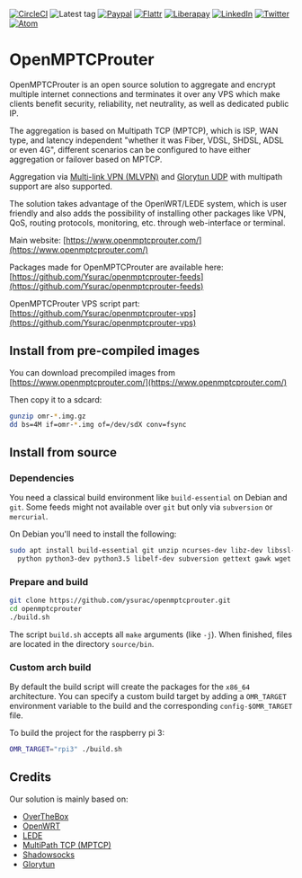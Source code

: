 [![CircleCI](https://circleci.com/gh/Ysurac/openmptcprouter-feeds.svg?style=svg)](https://circleci.com/gh/Ysurac/openmptcprouter-feeds)
![Latest tag](https://img.shields.io/github/tag/ysurac/openmptcprouter-feeds.svg)
[![Paypal](https://www.openmptcprouter.com/img/donate-PayPal-green.svg)](https://www.paypal.me/ycarus)
[![Flattr](https://www.openmptcprouter.com/img/donate-flattr-yellow.svg)](https://flattr.com/@ycarus)
[![Liberapay](https://img.shields.io/liberapay/patrons/Moul.svg?logo=liberapay)](https://liberapay.com/Ycarus/)
[![LinkedIn](https://www.openmptcprouter.com/img/linkedin.png)](https://www.linkedin.com/in/yannick-chabanois-550330146/)
[![Twitter](https://www.openmptcprouter.com/img/twitter.jpg)](https://twitter.com/OpenMPTCProuter)
[![Atom](https://www.openmptcprouter.com/img/feed.png)](https://www.openmptcprouter.com/atom)

# OpenMPTCProuter

OpenMPTCProuter is an open source solution to aggregate and encrypt multiple internet connections and terminates it over any VPS which make clients benefit security, reliability, net neutrality, as well as dedicated public IP.

The aggregation is based on Multipath TCP (MPTCP), which is ISP, WAN type, and latency independent "whether it was Fiber, VDSL, SHDSL, ADSL or even 4G", different scenarios can be configured to have either aggregation or failover based on MPTCP.

Aggregation via [Multi-link VPN (MLVPN)](https://github.com/markfoodyburton/MLVPN/commits/new-reorder) and [Glorytun UDP](https://github.com/angt/glorytun) with multipath support are also supported.

The solution takes advantage of the OpenWRT/LEDE system, which is user friendly and also adds the possibility of installing other packages like VPN, QoS, routing protocols, monitoring, etc. through web-interface or terminal.


Main website: [https://www.openmptcprouter.com/](https://www.openmptcprouter.com/)

Packages made for OpenMPTCProuter are available here: [https://github.com/Ysurac/openmptcprouter-feeds](https://github.com/Ysurac/openmptcprouter-feeds)

OpenMPTCProuter VPS script part: [https://github.com/Ysurac/openmptcprouter-vps](https://github.com/Ysurac/openmptcprouter-vps)


## Install from pre-compiled images

You can download precompiled images from [https://www.openmptcprouter.com/](https://www.openmptcprouter.com/)

Then copy it to a sdcard:

```sh
gunzip omr-*.img.gz
dd bs=4M if=omr-*.img of=/dev/sdX conv=fsync
```

## Install from source

### Dependencies

You need a classical build environment like `build-essential` on Debian and `git`.
Some feeds might not available over `git` but only via `subversion` or `mercurial`.

On Debian you'll need to install the following:

```sh
sudo apt install build-essential git unzip ncurses-dev libz-dev libssl-dev
  python python3-dev python3.5 libelf-dev subversion gettext gawk wget curl rsync perl
```

### Prepare and build

```sh
git clone https://github.com/ysurac/openmptcprouter.git
cd openmptcprouter
./build.sh
```

The script `build.sh` accepts all `make` arguments (like `-j`).
When finished, files are located in the directory `source/bin`.

### Custom arch build

By default the build script will create the packages for the `x86_64` architecture.
You can specify a custom build target by adding a `OMR_TARGET` environment variable to the build and the corresponding `config-$OMR_TARGET` file.

To build the project for the raspberry pi 3:

```sh
OMR_TARGET="rpi3" ./build.sh
```

## Credits

Our solution is mainly based on:

* [OverTheBox](https://www.ovhtelecom.fr/overthebox/)
* [OpenWRT](https://openwrt.org)
* [LEDE](https://lede-project.org)
* [MultiPath TCP (MPTCP)](https://multipath-tcp.org)
* [Shadowsocks](https://shadowsocks.org)
* [Glorytun](https://github.com/angt/glorytun)